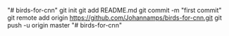 "# birds-for-cnn"  git init git add README.md git commit -m "first commit" git remote add origin https://github.com/Johannamps/birds-for-cnn.git git push -u origin master
"# birds-for-cnn" 
